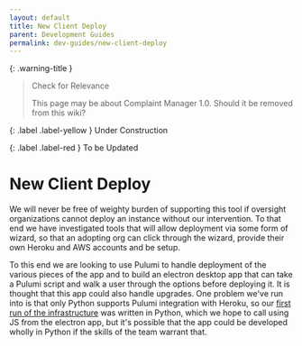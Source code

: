 ```yaml
---
layout: default
title: New Client Deploy
parent: Development Guides
permalink: dev-guides/new-client-deploy
---
```


{: .warning-title }
> Check for Relevance
>
> This page may be about Complaint Manager 1.0. Should it be removed from this wiki?

{: .label .label-yellow }
Under Construction

{: .label .label-red }
To be Updated

# New Client Deploy

We will never be free of weighty burden of supporting this tool if oversight organizations cannot deploy an instance without our intervention. To that end we have investigated tools that will allow deployment via some form of wizard, so that an adopting org can click through the wizard, provide their own Heroku and AWS accounts and be setup.

To this end we are looking to use Pulumi to handle deployment of the various pieces of the app and to build an electron desktop app that can take a Pulumi script and walk a user through the options before deploying it. It is thought that this app could also handle upgrades. One problem we've run into is that only Python supports Pulumi integration with Heroku, so our [first run of the infrastructure](https://github.com/PublicDataWorks/cm-pulumi) was written in Python, which we hope to call using JS from the electron app, but it's possible that the app could be developed wholly in Python if the skills of the team warrant that.
